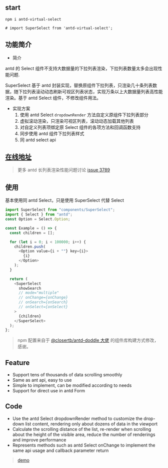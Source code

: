 ## start

```shell
npm i antd-virtual-select

# import SuperSelect from 'antd-virtual-select';

```

## 功能简介

- 简介

antd 的 Select 组件不支持大数据量的下拉列表渲染，下拉列表数量太多会出现性能问题.

SuperSelect 基于 antd 封装实现，替换原组件下拉列表，只渲染几十条列表数据，随下拉列表滚动动态刷新可视区列表状态，实现万条以上大数据量列表高性能渲染。基于 antd Select 组件，不修改组件用法。

- 实现方案
  1. 使用 antd Select `dropdownRender` 方法自定义原组件下拉列表部分
  2. 虚拟滚动渲染，只渲染可视区列表，滚动动态加载其他列表
  3. 对自定义列表项绑定原 Select 组件的各项方法和回调函数支持
  4. 同步使用 antd 组件下拉列表样式
  5. 同 antd select api

## [在线地址](https://codesandbox.io/s/88vznl9lm2)

> 更多 antd 长列表渲染性能问题讨论 [issue 3789](https://github.com/ant-design/ant-design/issues/3789)

## 使用

基本使用同 antd Select，只是使用 SuperSelect 代替 Select

```js
import SuperSelect from "components/SuperSelect";
import { Select } from "antd";
const Option = Select.Option;

const Example = () => {
  const children = [];

  for (let i = 0; i < 100000; i++) {
    children.push(
      <Option value={i + ""} key={i}>
        {i}
      </Option>
    );
  }

  return (
    <SuperSelect
      showSearch
      // mode="multiple"
      // onChange={onChange}
      // onSearch={onSearch}
      // onSelect={onSelect}
    >
      {children}
    </SuperSelect>
  );
};
```

> npm 配置来自于 [@closertb/antd-doddle 大佬](https://github.com/closertb/antd-doddle) 的组件库构建方式修改，感谢。

## Feature

- Support tens of thousands of data scrolling smoothly
- Same as ant api, easy to use
- Simple to implement, can be modified according to needs
- Support for direct use in antd Form

## Code

- Use the antd Select dropdownRender method to customize the drop-down list content, rendering only about dozens of data in the viewport
- Calculate the scrolling distance of the list, re-render when scrolling about the height of the visible area, reduce the number of renderings and improve performance
- Represents methods such as antd Select onChange to implement the same api usage and callback parameter return

> [demo](https://codesandbox.io/s/88vznl9lm2)

